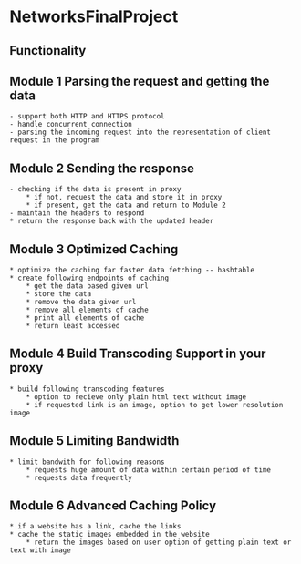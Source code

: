 # NetworksFinalProject

## Functionality
## Module 1 Parsing the request and getting the data
	- support both HTTP and HTTPS protocol
	- handle concurrent connection
	- parsing the incoming request into the representation of client request in the program

## Module 2 Sending the response
	- checking if the data is present in proxy
		* if not, request the data and store it in proxy
		* if present, get the data and return to Module 2  	
	- maintain the headers to respond
	* return the response back with the updated header

## Module 3 Optimized Caching 
	* optimize the caching far faster data fetching -- hashtable
	* create following endpoints of caching
		* get the data based given url
		* store the data
		* remove the data given url
		* remove all elements of cache
		* print all elements of cache
		* return least accessed
	
## Module 4 Build Transcoding Support in your proxy
	* build following transcoding features
		* option to recieve only plain html text without image
		* if requested link is an image, option to get lower resolution image

## Module 5 Limiting Bandwidth
	* limit bandwith for following reasons
		* requests huge amount of data within certain period of time 
		* requests data frequently
## Module 6 Advanced Caching Policy
	* if a website has a link, cache the links
	* cache the static images embedded in the website
		* return the images based on user option of getting plain text or text with image
